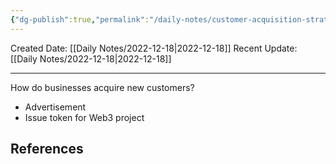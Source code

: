 ```yaml
---
{"dg-publish":true,"permalink":"/daily-notes/customer-acquisition-strategy/"}
---
```



Created Date: [[Daily Notes/2022-12-18\|2022-12-18]]
Recent Update:  [[Daily Notes/2022-12-18\|2022-12-18]]

---
How do businesses acquire new customers?
- Advertisement 
- Issue token for Web3 project




## References

